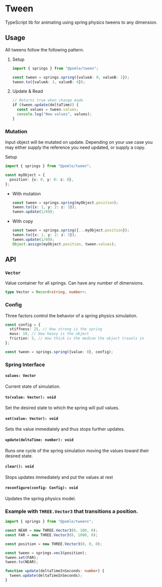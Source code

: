 # Tween

TypeScript lib for animating using spring physics tweens to any dimension.

## Usage

All tweens follow the following pattern.

1. Setup
    ```ts
    import { springs } from "@pomle/tween";
    
    const tween = springs.spring({valueA: 0, valueB: 2});
    tween.to({valueA: 3, valueB: 4});
    ```

2. Update & Read
    ```ts
    // Returns true when change made
    if (tween.update(deltaTime)) {
      const values = tween.values;
      console.log("New values", values);
    }
    ```

### Mutation

Input object will be mutated on update. Depending on your use case you may either supply the reference you need updated, or supply a copy.

Setup
```ts
import { springs } from "@pomle/tween";

const myObject = {
  position: {x: 0, y: 0: z: 0},
};
```

* With mutation
  
  ```ts
  const tween = springs.spring(myObject.position);
  tween.to({x: 1, y: 2: z: 3});
  tween.update(1/60);
  ```

* With copy

  ```ts
  const tween = springs.spring({...myObject.position});
  tween.to({x: 1, y: 2: z: 3});
  tween.update(1/60);
  Object.assign(myObject.position, tween.values);
  ```

## API

### `Vector`

Value container for all springs. Can have any number of dimensions.
```ts
type Vector = Record<string, number>;
```

### Config

Three factors control the behavior of a spring physics simulation.
```ts
const config = {
  stiffness: 25, // How strong is the spring
  mass: 10, // How heavy is the object
  friction: 5, // How thick is the medium the object travels in
};

const tween = springs.spring({value: 0}, config);
```

### Spring Interface 

#### `values: Vector`

Current state of simulation.

#### `to(value: Vector): void`

Set the desired state to which the spring will pull values.

#### `set(value: Vector): void`

Sets the value immediately and thus stops further updates.

#### `update(deltaTime: number): void`

Runs one cycle of the spring simulation moving the values toward their desired state.

#### `clear(): void`

Stops updates immediately and put the values at rest

#### `reconfigure(config: Config): void`

Updates the spring physics model.

### Example with `THREE.Vector3` that transitions a position.

```ts
import { springs } from "@pomle/tweens";

const NEAR = new THREE.Vector3(0, 100, 0);
const FAR = new THREE.Vector3(0, 1000, 0);

const position = new THREE.Vector3(0, 0, 0);

const tween = springs.vec3(position);
tween.set(FAR);
tween.to(NEAR);

function update(deltaTimeInSeconds: number) {
  tween.update(deltaTimeInSeconds);
}
```
